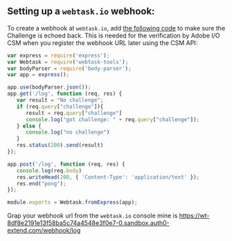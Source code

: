 
## Setting up a `webtask.io` webhook: 

To create a webhook at `webtask.io`, add [the following code](webtask.io/webhook.js) to make sure the Challenge is echoed back. 
This is needed for the verification by Adobe I/O CSM when you register the webhook URL later using the CSM API:

```js
var express = require('express');
var Webtask = require('webtask-tools');
var bodyParser = require('body-parser');
var app = express();

app.use(bodyParser.json());
app.get('/log', function (req, res) {
   var result = "No challenge";
   if (req.query["challenge"]){
      result = req.query["challenge"]
      console.log("got challenge: " + req.query["challenge"]);
   } else {
      console.log("no challenge")
   }
   res.status(200).send(result)
});

app.post('/log', function (req, res) { 
   console.log(req.body)
   res.writeHead(200, { 'Content-Type': 'application/text' });
   res.end("pong");
});

module.exports = Webtask.fromExpress(app);
```

Grap your webhook url from the `webtask.io` console
mine is https://wt-8df8e2191e13f58ba5c74a4548e3f0e7-0.sandbox.auth0-extend.com/webhook/log


